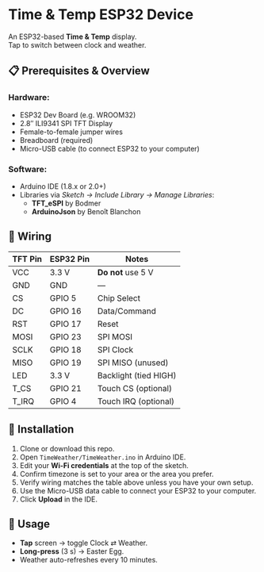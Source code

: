 <h1>Time &amp; Temp ESP32 Device</h1>
<p>An ESP32-based <strong>Time &amp; Temp</strong> display.<br>
Tap to switch between clock and weather.</p>

<h2>📋 Prerequisites &amp; Overview</h2>
<h3>Hardware:</h3>
<ul>
  <li>ESP32 Dev Board (e.g. WROOM32)</li>
  <li>2.8″ ILI9341 SPI TFT Display</li>
  <li>Female-to-female jumper wires</li>
  <li>Breadboard (required)</li>
  <li>Micro-USB cable (to connect ESP32 to your computer)</li>
</ul>
<h3>Software:</h3>
<ul>
  <li>Arduino IDE (1.8.x or 2.0+)</li>
  <li>Libraries via <em>Sketch → Include Library → Manage Libraries</em>:
    <ul>
      <li><strong>TFT_eSPI</strong> by Bodmer</li>
      <li><strong>ArduinoJson</strong> by Benoît Blanchon</li>
    </ul>
  </li>
</ul>

<h2>🔌 Wiring</h2>
<table>
  <thead>
    <tr><th>TFT Pin</th><th>ESP32 Pin</th><th>Notes</th></tr>
  </thead>
  <tbody>
    <tr><td>VCC</td><td>3.3 V</td><td><strong>Do not</strong> use 5 V</td></tr>
    <tr><td>GND</td><td>GND</td><td>—</td></tr>
    <tr><td>CS</td><td>GPIO 5</td><td>Chip Select</td></tr>
    <tr><td>DC</td><td>GPIO 16</td><td>Data/Command</td></tr>
    <tr><td>RST</td><td>GPIO 17</td><td>Reset</td></tr>
    <tr><td>MOSI</td><td>GPIO 23</td><td>SPI MOSI</td></tr>
    <tr><td>SCLK</td><td>GPIO 18</td><td>SPI Clock</td></tr>
    <tr><td>MISO</td><td>GPIO 19</td><td>SPI MISO (unused)</td></tr>
    <tr><td>LED</td><td>3.3 V</td><td>Backlight (tied HIGH)</td></tr>
    <tr><td>T_CS</td><td>GPIO 21</td><td>Touch CS (optional)</td></tr>
    <tr><td>T_IRQ</td><td>GPIO 4</td><td>Touch IRQ (optional)</td></tr>
  </tbody>
</table>

<h2>💾 Installation</h2>
<ol>
  <li>Clone or download this repo.</li>
  <li>Open <code>TimeWeather/TimeWeather.ino</code> in Arduino IDE.</li>
  <li>Edit your <strong>Wi-Fi credentials</strong> at the top of the sketch.</li>
  <li>Confirm timezone is set to your area or the area you prefer.</li>
  <li>Verify wiring matches the table above unless you have your own setup.</li>
  <li>Use the Micro-USB data cable to connect your ESP32 to your computer.</li>
  <li>Click <strong>Upload</strong> in the IDE.</li>
</ol>

<h2>🚀 Usage</h2>
<ul>
  <li><strong>Tap</strong> screen → toggle Clock ⇄ Weather.</li>
  <li><strong>Long-press</strong> (3 s) → Easter Egg.</li>
  <li>Weather auto-refreshes every 10 minutes.</li>
</ul>
